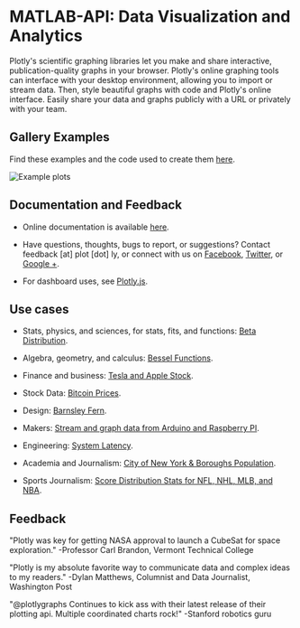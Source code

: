 MATLAB-API: Data Visualization and Analytics 
======

Plotly's scientific graphing libraries let you make and share interactive, publication-quality graphs
in your browser. Plotly's online graphing tools can interface with your desktop environment, allowing you to import or stream data. Then, style beautiful graphs with code and Plotly's online interface. Easily share your data and graphs publicly with a URL or privately with your team.

Gallery Examples
-------------

Find these examples and the code used to create them [here](https://plot.ly/api).


  ![](https://f.cloud.github.com/assets/5034604/1587845/c6098d92-5242-11e3-816e-10d96a545efa.png "Example plots")


Documentation and Feedback 
-------------

- Online documentation is available [here](https://plot.ly/api).

- Have questions, thoughts, bugs to report, or suggestions? Contact feedback [at] plot [dot] ly, or connect with us on [Facebook](facebook.com/plotly), [Twitter](https://twitter.com/plotlygraphs), or [Google +](https://plus.google.com/+PlotLy).

- For dashboard uses, see [Plotly.js](https://plot.ly/developers). 

Use cases
------------

- Stats, physics, and sciences, for stats, fits, and functions: [Beta Distribution](https://plot.ly/~jackp/705/).

- Algebra, geometry, and calculus: [Bessel Functions](https://plot.ly/~jackp/914/).

- Finance and business: [Tesla and Apple Stock](https://plot.ly/~jackp/903/).

- Stock Data: [Bitcoin Prices](https://plot.ly/~jackp/992/).

- Design: [Barnsley Fern](https://plot.ly/~chris/403/).

- Makers: [Stream and graph data from Arduino and Raspberry PI](https://plot.ly/~flann321/9/).

- Engineering: [System Latency](https://plot.ly/~carmeloosh/84/).

- Academia and Journalism: [City of New York & Boroughs Population](https://plot.ly/~Dreamshot/113/).

- Sports Journalism: [Score Distribution Stats for NFL, NHL, MLB, and NBA](https://plot.ly/sdqlheatmaps).


Feedback
----------------------

"Plotly was key for getting NASA approval to launch a CubeSat for space exploration." 
-Professor Carl Brandon, Vermont Technical College

"Plotly is my absolute favorite way to communicate data and complex ideas to my readers." 
-Dylan Matthews, Columnist and Data Journalist, Washington Post

"@plotlygraphs Continues to kick ass with their latest release of their plotting api. Multiple coordinated charts rock!" -Stanford robotics guru



